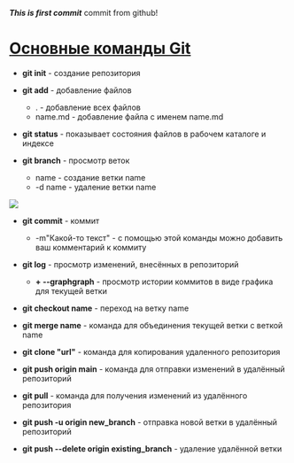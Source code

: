 ***This is first commit***
commit from github!

# [Основные команды Git](https://habr.com/ru/company/ruvds/blog/599929/)

+ **git init** - создание репозитория
+ **git add** - добавление файлов
    + . - добавление всех файлов
    + name.md - добавление файла с именем name.md
   
+ **git status** -  показывает состояния файлов в рабочем каталоге и индексе
+ **git branch** - просмотр веток
    + name - создание ветки name
    + -d name - удаление ветки name

![](снимок.jpg)

+ **git commit** - коммит
    +  -m"Какой-то текст" - с помощью этой команды можно добавить ваш комментарий к коммиту

+ **git log** - просмотр изменений, внесённых в репозиторий

    + **+ --graphgraph** - просмотр истории коммитов в виде графика для текущей ветки

+ **git checkout name** - переход на ветку name

+ **git merge name** - команда для объединения текущей ветки с веткой name

+ **git clone "url"** - команда для копирования удаленного репозитория

+ **git push origin main** - команда для отправки изменений в удалённый репозиторий

+ **git pull** - команда для получения изменений из удалённого репозитория

+ **git push -u origin new_branch** - отправка новой ветки в удалённый репозиторий

+ **git push --delete origin existing_branch** - удаление удалённой ветки
